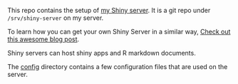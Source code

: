 This repo contains the setup of [my Shiny server](http://akdata.com/shiny).  It is a git repo under `/srv/shiny-server` on my server.

To learn how you can get your own Shiny Server in a similar way, [Check out this awesome blog post](http://deanattali.com/2015/05/09/setup-rstudio-shiny-server-digital-ocean/).

Shiny servers can host shiny apps and R markdown documents.

The [config](./config) directory contains a few configuration files that are used on the server.
